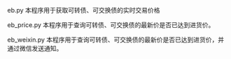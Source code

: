 eb.py   本程序用于获取可转债、可交换债的实时交易价格

eb_price.py    本程序用于查询可转债、可交换债的最新价是否已达到进货价。

eb_weixin.py    本程序用于查询可转债、可交换债的最新价是否已达到进货价，并通过微信发送通知。
